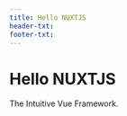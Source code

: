 ```yaml
---
title: Hello NUXTJS
header-txt:
footer-txt:
---
```


# Hello NUXT<span class="green">JS</span>

The Intuitive Vue Framework.
